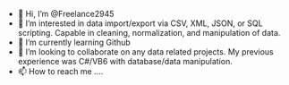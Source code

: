- 👋 Hi, I’m @Freelance2945
- 👀 I’m interested in data import/export via CSV, XML, JSON, or SQL scripting. Capable in cleaning, normalization, and manipulation of data.
- 🌱 I’m currently learning Github
- 💞️ I’m looking to collaborate on any data related projects. My previous experience was C#/VB6 with database/data manipulation.
- 📫 How to reach me ....

<!---
Freelance2945 is a ✨ special ✨ repository because its `README.md` (this file) appears on your GitHub profile.
You can click the Preview link to take a look at your changes.
--->
